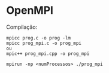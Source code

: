 # OpenMPI

Compilação:

	mpicc prog.c -o prog -lm
    mpicc prog_mpi.c -o prog_mpi  
    ou 
    mpic++ prog_mpi.cpp -o prog_mpi

    mpirun -np <numProcessos> ./prog_mpi